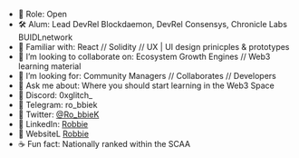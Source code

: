 
- 🔭  Role: Open 
- 🛠  Alum: Lead DevRel Blockdaemon, DevRel Consensys, Chronicle Labs  BUIDLnetwork
- 🤹‍  Familiar with: React // Solidity // UX | UI design prinicples & prototypes
- 🏓  I’m looking to collaborate on: Ecosystem Growth Engines // Web3 learning material 
- 🔮  I’m looking for: Community Managers // Collaborates // Developers
- 💬  Ask me about: Where you should start learning in the Web3 Space 
- 🍜  Discord: 0xglitch_
- 🍜  Telegram: ro_bbiek
- 🍜  Twitter: [@Ro_bbieK](https://twitter.com/Ro_bbieK)
- 🍜  LinkedIn: [Robbie](https://www.linkedin.com/in/robbie-k/)
- 🍜  WebsiteL [Robbie]([https://www.linkedin.com/in/robbie-k/](https://robbiekruszynski.com/))
- ☕  Fun fact: Nationally ranked within the SCAA 

